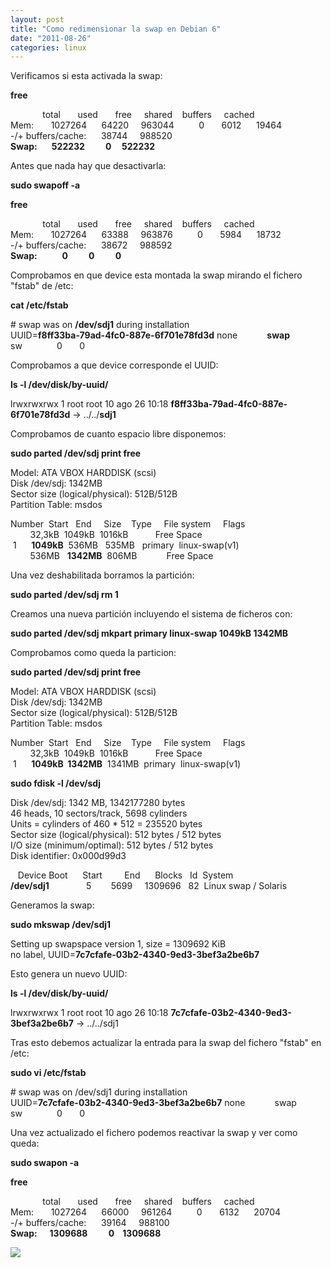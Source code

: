 ```yaml
---
layout: post
title: "Como redimensionar la swap en Debian 6"
date: "2011-08-26"
categories: linux
---
```


Verificamos si esta activada la swap:  
  
**free**  
  
             total       used       free     shared    buffers     cached  
Mem:       1027264      64220     963044          0       6012      19464  
\-/+ buffers/cache:      38744     988520  
**Swap:       522232          0     522232**  
  
Antes que nada hay que desactivarla:  
  
**sudo swapoff -a**  
  
**free**  
  
             total       used       free     shared    buffers     cached  
Mem:       1027264      63388     963876          0       5984      18732  
\-/+ buffers/cache:      38672     988592  
**Swap:            0          0          0**  
  
Comprobamos en que device esta montada la swap mirando el fichero "fstab" de /etc:  
  
**cat /etc/fstab**  
  
\# swap was on **/dev/sdj1** during installation  
UUID=**f8ff33ba-79ad-4fc0-887e-6f701e78fd3d** none            **swap**    sw              0       0  
  
Comprobamos a que device corresponde el UUID:  
  
**ls -l /dev/disk/by-uuid/**  
  
lrwxrwxrwx 1 root root 10 ago 26 10:18 **f8ff33ba-79ad-4fc0-887e-6f701e78fd3d** -> ../../**sdj1**  
  
Comprobamos de cuanto espacio libre disponemos:  
  
**sudo parted /dev/sdj print free**  
  
Model: ATA VBOX HARDDISK (scsi)  
Disk /dev/sdj: 1342MB  
Sector size (logical/physical): 512B/512B  
Partition Table: msdos  
  
Number  Start   End     Size    Type     File system     Flags  
        32,3kB  1049kB  1016kB           Free Space  
 1      **1049kB**  536MB   535MB   primary  linux-swap(v1)  
        536MB   **1342MB**  806MB            Free Space  
  
Una vez deshabilitada borramos la partición:  
  
**sudo parted /dev/sdj rm 1**  
  
Creamos una nueva partición incluyendo el sistema de ficheros con:  
  

**sudo parted /dev/sdj mkpart primary linux-swap 1049kB 1342MB**

  
Comprobamos como queda la particion:  
  
**sudo parted /dev/sdj print free**  
  
Model: ATA VBOX HARDDISK (scsi)  
Disk /dev/sdj: 1342MB  
Sector size (logical/physical): 512B/512B  
Partition Table: msdos  
  
Number  Start   End     Size    Type     File system     Flags  
        32,3kB  1049kB  1016kB           Free Space  
 1      **1049kB  1342MB**  1341MB  primary  linux-swap(v1)  
  
**sudo fdisk -l /dev/sdj**  
  
Disk /dev/sdj: 1342 MB, 1342177280 bytes  
46 heads, 10 sectors/track, 5698 cylinders  
Units = cylinders of 460 \* 512 = 235520 bytes  
Sector size (logical/physical): 512 bytes / 512 bytes  
I/O size (minimum/optimal): 512 bytes / 512 bytes  
Disk identifier: 0x000d99d3  
  
   Device Boot      Start         End      Blocks   Id  System  
**/dev/sdj1**               5        5699     1309696   82  Linux swap / Solaris  
  
Generamos la swap:  
  
**sudo mkswap /dev/sdj1**  
  
Setting up swapspace version 1, size = 1309692 KiB  
no label, UUID=**7c7cfafe-03b2-4340-9ed3-3bef3a2be6b7**  
  
Esto genera un nuevo UUID:  
  
**ls -l /dev/disk/by-uuid/**  
  
lrwxrwxrwx 1 root root 10 ago 26 10:18 **7c7cfafe-03b2-4340-9ed3-3bef3a2be6b7** -> ../../sdj1  
  
Tras esto debemos actualizar la entrada para la swap del fichero "fstab" en /etc:  
  
**sudo vi /etc/fstab**  
  
\# swap was on /dev/sdj1 during installation  
UUID=**7c7cfafe-03b2-4340-9ed3-3bef3a2be6b7** none            swap    sw              0       0  
  
Una vez actualizado el fichero podemos reactivar la swap y ver como queda:  
  
**sudo swapon -a**  
  
**free**  
  
             total       used       free     shared    buffers     cached  
Mem:       1027264      66000     961264          0       6132      20704  
\-/+ buffers/cache:      39164     988100  
**Swap:      1309688          0    1309688**

![](https://blogger.googleusercontent.com/tracker/3262098284547378612-4811916202838974906?l=tablondesastre.blogspot.com)
